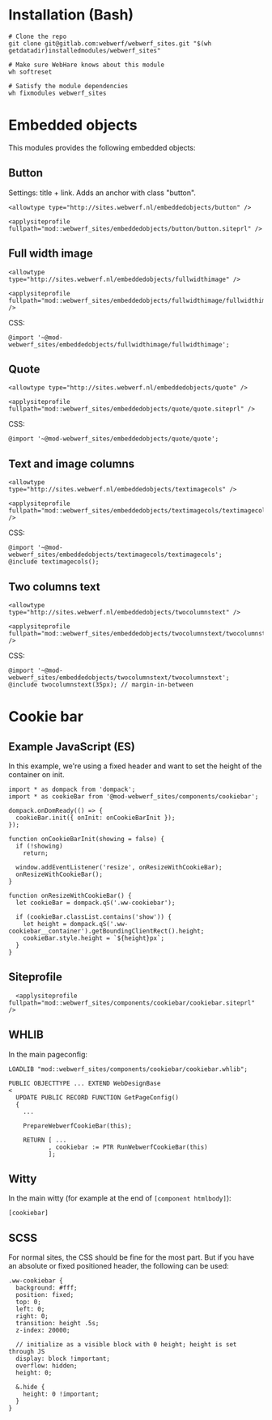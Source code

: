 # Installation (Bash)

```
# Clone the repo
git clone git@gitlab.com:webwerf/webwerf_sites.git "$(wh getdatadir)installedmodules/webwerf_sites"

# Make sure WebHare knows about this module
wh softreset

# Satisfy the module dependencies
wh fixmodules webwerf_sites
```

# Embedded objects

This modules provides the following embedded objects:

## Button

Settings: title + link. Adds an anchor with class "button".

```
<allowtype type="http://sites.webwerf.nl/embeddedobjects/button" />

<applysiteprofile fullpath="mod::webwerf_sites/embeddedobjects/button/button.siteprl" />
```

## Full width image

```
<allowtype type="http://sites.webwerf.nl/embeddedobjects/fullwidthimage" />

<applysiteprofile fullpath="mod::webwerf_sites/embeddedobjects/fullwidthimage/fullwidthimage.siteprl" />
```

CSS:

```
@import '~@mod-webwerf_sites/embeddedobjects/fullwidthimage/fullwidthimage';
```

## Quote
```
<allowtype type="http://sites.webwerf.nl/embeddedobjects/quote" />

<applysiteprofile fullpath="mod::webwerf_sites/embeddedobjects/quote/quote.siteprl" />
```

CSS:

```
@import '~@mod-webwerf_sites/embeddedobjects/quote/quote';
```

## Text and image columns
```
<allowtype type="http://sites.webwerf.nl/embeddedobjects/textimagecols" />

<applysiteprofile fullpath="mod::webwerf_sites/embeddedobjects/textimagecols/textimagecols.siteprl" />
```

CSS:

```
@import '~@mod-webwerf_sites/embeddedobjects/textimagecols/textimagecols';
@include textimagecols();
```

## Two columns text
```
<allowtype type="http://sites.webwerf.nl/embeddedobjects/twocolumnstext" />

<applysiteprofile fullpath="mod::webwerf_sites/embeddedobjects/twocolumnstext/twocolumnstext.siteprl" />
```

CSS:

```
@import '~@mod-webwerf_sites/embeddedobjects/twocolumnstext/twocolumnstext';
@include twocolumnstext(35px); // margin-in-between
```

# Cookie bar

## Example JavaScript (ES)

In this example, we're using a fixed header and want to set the height of the container on init.


```
import * as dompack from 'dompack';
import * as cookieBar from '@mod-webwerf_sites/components/cookiebar';

dompack.onDomReady(() => {
  cookieBar.init({ onInit: onCookieBarInit });
});

function onCookieBarInit(showing = false) {
  if (!showing)
    return;

  window.addEventListener('resize', onResizeWithCookieBar);
  onResizeWithCookieBar();
}

function onResizeWithCookieBar() {
  let cookieBar = dompack.qS('.ww-cookiebar');

  if (cookieBar.classList.contains('show')) {
    let height = dompack.qS('.ww-cookiebar__container').getBoundingClientRect().height;
    cookieBar.style.height = `${height}px`;
  }
}
```

## Siteprofile

```
  <applysiteprofile fullpath="mod::webwerf_sites/components/cookiebar/cookiebar.siteprl" />
```

## WHLIB

In the main pageconfig:

```
LOADLIB "mod::webwerf_sites/components/cookiebar/cookiebar.whlib";

PUBLIC OBJECTTYPE ... EXTEND WebDesignBase
<
  UPDATE PUBLIC RECORD FUNCTION GetPageConfig()
  {
    ...

    PrepareWebwerfCookieBar(this);

    RETURN [ ...
           , cookiebar := PTR RunWebwerfCookieBar(this)
           ];
```

## Witty

In the main witty (for example at the end of `[component htmlbody]`):

```
[cookiebar]
```

## SCSS

For normal sites, the CSS should be fine for the most part. But if you have an absolute or fixed positioned header, the following can be used:

```
.ww-cookiebar {
  background: #fff;
  position: fixed;
  top: 0;
  left: 0;
  right: 0;
  transition: height .5s;
  z-index: 20000;

  // initialize as a visible block with 0 height; height is set through JS
  display: block !important;
  overflow: hidden;
  height: 0;

  &.hide {
    height: 0 !important;
  }
}
```
